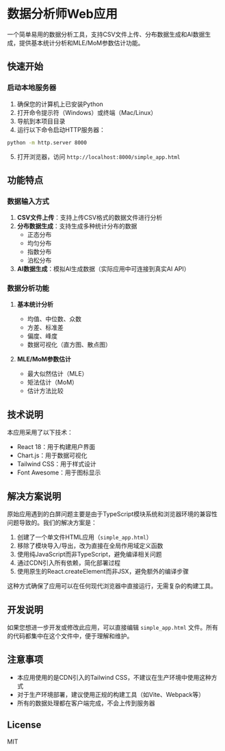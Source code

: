 # 数据分析师Web应用

一个简单易用的数据分析工具，支持CSV文件上传、分布数据生成和AI数据生成，提供基本统计分析和MLE/MoM参数估计功能。

## 快速开始

### 启动本地服务器

1. 确保您的计算机上已安装Python
2. 打开命令提示符（Windows）或终端（Mac/Linux）
3. 导航到本项目目录
4. 运行以下命令启动HTTP服务器：

```bash
python -m http.server 8000
```

5. 打开浏览器，访问 `http://localhost:8000/simple_app.html`

## 功能特点

### 数据输入方式

1. **CSV文件上传**：支持上传CSV格式的数据文件进行分析
2. **分布数据生成**：支持生成多种统计分布的数据
   - 正态分布
   - 均匀分布
   - 指数分布
   - 泊松分布
3. **AI数据生成**：模拟AI生成数据（实际应用中可连接到真实AI API）

### 数据分析功能

1. **基本统计分析**
   - 均值、中位数、众数
   - 方差、标准差
   - 偏度、峰度
   - 数据可视化（直方图、散点图）

2. **MLE/MoM参数估计**
   - 最大似然估计（MLE）
   - 矩法估计（MoM）
   - 估计方法比较

## 技术说明

本应用采用了以下技术：

- React 18：用于构建用户界面
- Chart.js：用于数据可视化
- Tailwind CSS：用于样式设计
- Font Awesome：用于图标显示

## 解决方案说明

原始应用遇到的白屏问题主要是由于TypeScript模块系统和浏览器环境的兼容性问题导致的。我们的解决方案是：

1. 创建了一个单文件HTML应用（`simple_app.html`）
2. 移除了模块导入/导出，改为直接在全局作用域定义函数
3. 使用纯JavaScript而非TypeScript，避免编译相关问题
4. 通过CDN引入所有依赖，简化部署过程
5. 使用原生的React.createElement而非JSX，避免额外的编译步骤

这种方式确保了应用可以在任何现代浏览器中直接运行，无需复杂的构建工具。

## 开发说明

如果您想进一步开发或修改此应用，可以直接编辑 `simple_app.html` 文件。所有的代码都集中在这个文件中，便于理解和维护。

## 注意事项

- 本应用使用的是CDN引入的Tailwind CSS，不建议在生产环境中使用这种方式
- 对于生产环境部署，建议使用正规的构建工具（如Vite、Webpack等）
- 所有的数据处理都在客户端完成，不会上传到服务器

## License

MIT